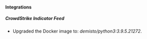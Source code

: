 #### Integrations
##### CrowdStrike Indicator Feed
- Upgraded the Docker image to: *demisto/python3:3.9.5.21272*.
